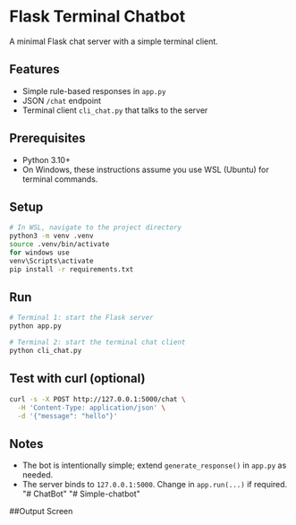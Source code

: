 # Flask Terminal Chatbot

A minimal Flask chat server with a simple terminal client.

## Features
- Simple rule-based responses in `app.py`
- JSON `/chat` endpoint
- Terminal client `cli_chat.py` that talks to the server

## Prerequisites
- Python 3.10+
- On Windows, these instructions assume you use WSL (Ubuntu) for terminal commands.

## Setup
```bash
# In WSL, navigate to the project directory
python3 -m venv .venv
source .venv/bin/activate 
for windows use 
venv\Scripts\activate
pip install -r requirements.txt
```

## Run
```bash
# Terminal 1: start the Flask server
python app.py

# Terminal 2: start the terminal chat client
python cli_chat.py
```

## Test with curl (optional)
```bash
curl -s -X POST http://127.0.0.1:5000/chat \
  -H 'Content-Type: application/json' \
  -d '{"message": "hello"}'
```

## Notes
- The bot is intentionally simple; extend `generate_response()` in `app.py` as needed.
- The server binds to `127.0.0.1:5000`. Change in `app.run(...)` if required.
"# ChatBot" 
"# Simple-chatbot"


##Output Screen

